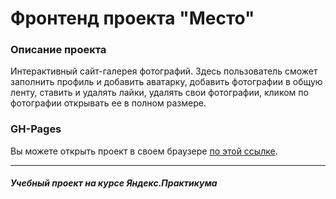 # Фронтенд проекта "Место"

### Описание проекта

Интерактивный сайт-галерея фотографий.
Здесь пользователь сможет заполнить профиль и добавить аватарку, добавить фотографии в общую ленту, ставить и удалять лайки, удалять свои фотографии, кликом по фотографии открывать ее в полном размере.

### GH-Pages

Вы можете открыть проект в своем браузере [по этой ссылке](https://lyubafrema.github.io/mesto-react-auth/).

---

##### Учебный проект на курсе Яндекс.Практикума
